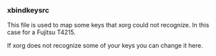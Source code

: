 ### xbindkeysrc
This file is used to map some keys that xorg could not recognize. In this case for a Fujitsu T4215.

If xorg does not recognize some of your keys you can change it here.
